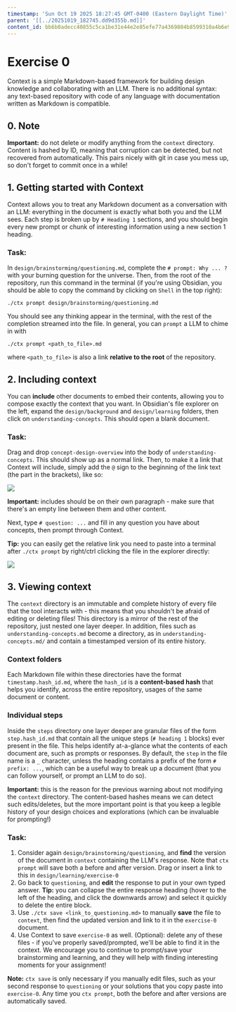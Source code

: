 ```yaml
---
timestamp: 'Sun Oct 19 2025 18:27:45 GMT-0400 (Eastern Daylight Time)'
parent: '[[../20251019_182745.dd9d355b.md]]'
content_id: bb6b0adecc40855c5ca1be31e44e2e85efe77a4369804b8599310a4b6e9c1d03
---
```


# Exercise 0

Context is a simple Markdown-based framework for building design knowledge and collaborating with an LLM. There is no additional syntax: any text-based repository with code of any language with documentation written as Markdown is compatible.

## 0. Note

**Important:** do not delete or modify anything from the `context` directory. Content is hashed by ID, meaning that corruption can be detected, but not recovered from automatically. This pairs nicely with git in case you mess up, so don't forget to commit once in a while!

## 1. Getting started with Context

Context allows you to treat any Markdown document as a conversation with an LLM: everything in the document is exactly what both you and the LLM sees. Each step is broken up by `# Heading 1` sections, and you should begin every new prompt or chunk of interesting information using a new section 1 heading.

### Task:

In `design/brainstorming/questioning.md`, complete the `# prompt: Why ... ?` with your burning question for the universe. Then, from the root of the repository, run this command in the terminal (if you're using Obsidian, you should be able to copy the command by clicking on `Shell` in the top right):

```shell
./ctx prompt design/brainstorming/questioning.md
```

You should see any thinking appear in the terminal, with the rest of the completion streamed into the file. In general, you can `prompt` a LLM to chime in with

```shell
./ctx prompt <path_to_file>.md
```

where `<path_to_file>` is also a link **relative to the root** of the repository.

## 2. Including context

You can **include** other documents to embed their contents, allowing you to compose exactly the context that you want. In Obsidian's file explorer on the left, expand the `design/background` and `design/learning` folders, then click on `understanding-concepts`. This should open a blank document.

### Task:

Drag and drop `concept-design-overview` into the body of `understanding-concepts`. This should show up as a normal link. Then, to make it a link that Context will include, simply add the `@` sign to the beginning of the link text (the part in the brackets), like so:

![](media/linking.png)

**Important:** includes should be on their own paragraph - make sure that there's an empty line between them and other content.

Next, type `# question: ...` and fill in any question you have about concepts, then prompt through Context.

**Tip:** you can easily get the relative link you need to paste into a terminal after `./ctx prompt` by right/ctrl clicking the file in the explorer directly:

![](media/relative_linking.png)

## 3. Viewing context

The `context` directory is an immutable and complete history of every file that the tool interacts with - this means that you shouldn't be afraid of editing or deleting files! This directory is a mirror of the rest of the repository, just nested one layer deeper. In addition, files such as `understanding-concepts.md` become a directory, as in `understanding-concepts.md/` and contain a timestamped version of its entire history.

### Context folders

Each Markdown file within these directories have the format `timestamp.hash_id.md`, where the `hash_id` is a **content-based hash** that helps you identify, across the entire repository, usages of the same document or content.

### Individual steps

Inside the `steps` directory one layer deeper are granular files of the form `step.hash_id.md` that contain all the unique steps (`# heading 1` blocks) ever present in the file. This helps identify at-a-glance what the contents of each document are, such as prompts or responses. By default, the `step` in the file name is a `_` character, unless the heading contains a prefix of the form `# prefix: ...`, which can be a useful way to break up a document (that you can follow yourself, or prompt an LLM to do so).

**Important:** this is the reason for the previous warning about not modifying the `context` directory. The content-based hashes means we can detect such edits/deletes, but the more important point is that you keep a legible history of your design choices and explorations (which can be invaluable for prompting!)

### Task:

1. Consider again `design/brainstorming/questioning`, and **find** the version of the document in `context` containing the LLM's response. Note that `ctx prompt` will save both a before and after version. Drag or insert a link to this in `design/learning/exercise-0`
2. Go back to `questioning`, and **edit** the response to put in your own typed answer. **Tip:** you can collapse the entire response heading (hover to the left of the heading, and click the downwards arrow) and select it quickly to delete the entire block.
3. Use `./ctx save <link_to_questioning.md>` to manually **save** the file to `context`, then find the updated version and link to it in the `exercise-0` document.
4. Use Context to save `exercise-0` as well. (Optional): delete any of these files - if you've properly saved/prompted, we'll be able to find it in the context. We encourage you to continue to prompt/save your brainstorming and learning, and they will help with finding interesting moments for your assignment!

**Note:** `ctx save` is only necessary if you manually edit files, such as your second response to `questioning` or your solutions that you copy paste into `exercise-0`. Any time you `ctx prompt`, both the before and after versions are automatically saved.

